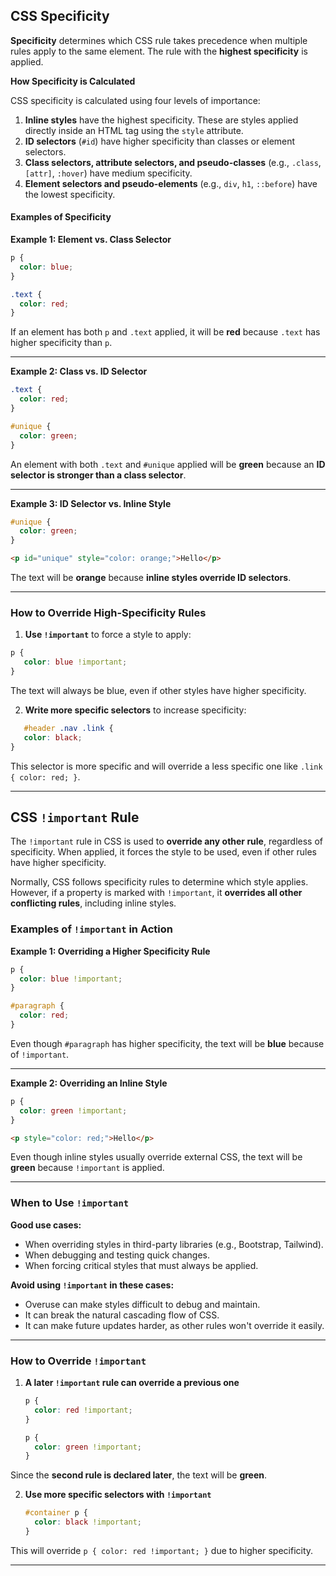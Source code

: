 ## CSS Specificity

**Specificity** determines which CSS rule takes precedence when multiple rules apply to the same element. The rule with the **highest specificity** is applied.  


**How Specificity is Calculated**  

CSS specificity is calculated using four levels of importance:  

1. **Inline styles** have the highest specificity. These are styles applied directly inside an HTML tag using the `style` attribute.  
2. **ID selectors** (`#id`) have higher specificity than classes or element selectors.  
3. **Class selectors, attribute selectors, and pseudo-classes** (e.g., `.class`, `[attr]`, `:hover`) have medium specificity.  
4. **Element selectors and pseudo-elements** (e.g., `div`, `h1`, `::before`) have the lowest specificity.  


#### Examples of Specificity

**Example 1: Element vs. Class Selector**  

```css
p {
  color: blue;
}

.text {
  color: red;
}
```

If an element has both `p` and `.text` applied, it will be **red** because `.text` has higher specificity than `p`.  

---

**Example 2: Class vs. ID Selector**  

```css
.text {
  color: red;
}

#unique {
  color: green;
}
```

An element with both `.text` and `#unique` applied will be **green** because an **ID selector is stronger than a class selector**.  

---

**Example 3: ID Selector vs. Inline Style**  

```css
#unique {
  color: green;
}
```
```html
<p id="unique" style="color: orange;">Hello</p>
```

The text will be **orange** because **inline styles override ID selectors**.  

---

### How to Override High-Specificity Rules 

1. **Use `!important`** to force a style to apply:  
   
```css
p {
   color: blue !important;
}
```
   
The text will always be blue, even if other styles have higher specificity.  

2. **Write more specific selectors** to increase specificity:  
   
```css
   #header .nav .link {
   color: black;
}
```
   
This selector is more specific and will override a less specific one like `.link { color: red; }`.  

---

## CSS `!important` Rule

The `!important` rule in CSS is used to **override any other rule**, regardless of specificity. When applied, it forces the style to be used, even if other rules have higher specificity.

Normally, CSS follows specificity rules to determine which style applies. However, if a property is marked with `!important`, it **overrides all other conflicting rules**, including inline styles.


### Examples of `!important` in Action

**Example 1: Overriding a Higher Specificity Rule**

```css
p {
  color: blue !important;
}

#paragraph {
  color: red;
}
```

Even though `#paragraph` has higher specificity, the text will be **blue** because of `!important`.

---

**Example 2: Overriding an Inline Style**

```css
p {
  color: green !important;
}
```

```html
<p style="color: red;">Hello</p>
```

Even though inline styles usually override external CSS, the text will be **green** because `!important` is applied.

---

### When to Use `!important`

**Good use cases:**

- When overriding styles in third-party libraries (e.g., Bootstrap, Tailwind).
- When debugging and testing quick changes.
- When forcing critical styles that must always be applied.

 **Avoid using `!important` in these cases:**

- Overuse can make styles difficult to debug and maintain.
- It can break the natural cascading flow of CSS.
- It can make future updates harder, as other rules won't override it easily.

---

### How to Override `!important`

1. **A later `!important` rule can override a previous one**

    ```css
    p {
      color: red !important;
    }
    
    p {
      color: green !important;
    }
    ```

Since the **second rule is declared later**, the text will be **green**.

2. **Use more specific selectors with `!important`**

    ```css
    #container p {
      color: black !important;
    }
    ```

This will override `p { color: red !important; }` due to higher specificity.


---

